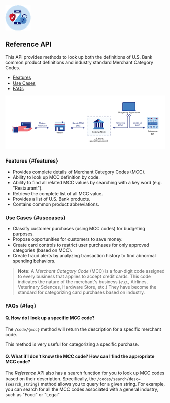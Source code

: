 ![Reference API](./img/ReferenceIcon.png)
## Reference API

This API provides methods to look up both the definitions of  U.S. Bank common product definitions and industry standard Merchant Category Codes.

- [Features](#features)
- [Use Cases](#usecases)
- [FAQs](#faq)

![Reference Workflow](./img/reference-workflow.png)

### Features {#features}
- Provides complete details of Merchant Category Codes (MCC).
- Ability to look up MCC definition by code.
- Ability to find all related MCC values by searching with a key word (e.g. "Restaurant").
- Retrieve the complete list of all MCC value.
- Provides a list of U.S. Bank products.
- Contains common product abbreviations.

### Use Cases {#usecases}
- Classify customer purchases (using MCC codes) for budgeting purposes.
- Propose opportunities for customers to save money.
- Create card controls to restrict user purchases for only approved categories (based on MCC).
- Create fraud alerts by analyzing transaction history to find abnormal spending behaviors.

> **Note:** A *Merchant Category Code* (MCC) is a four-digit code assigned to every business that applies to accept credit cards. This code indicates the nature of the merchant's business (*e.g.*, Airlines, Veterinary Sciences, Hardware Store, etc.) They have become the standard for categorizing card purchases based on industry.

### FAQs {#faq}
#### Q. How do I look up a specific MCC code?
The `/code/{mcc}` method will return the description for a specific merchant code.

This method is very useful for categorizing a specific purchase.

#### Q. What if I don't know the MCC code? How can I find the appropriate MCC code?

The *Reference* API also has a search function for you to look up MCC codes based on their description. Specifically, the `/codes/search/desc={search_string}` method allows you to query for a given string. For example, you can search for all the MCC codes associated with a general industry, such as "Food" or "Legal"
